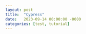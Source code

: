 ```yaml
---
layout: post
title:  "Cypress"
date:   2023-09-14 00:00:00 -0000
categories: [test, tutorial]
---
```


 